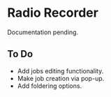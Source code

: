 # Radio Recorder

Documentation pending.

## To Do
* Add jobs editing functionality.
* Make job creation via pop-up.
* Add foldering options.